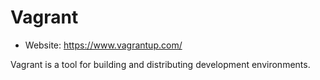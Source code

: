 # Vagrant

- Website: https://www.vagrantup.com/

Vagrant is a tool for building and distributing development environments.
